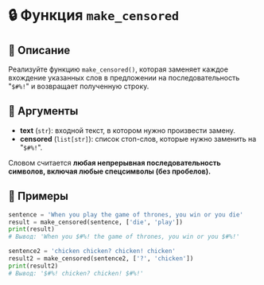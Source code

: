 # 🔒 Функция `make_censored`

## 📌 Описание

Реализуйте функцию `make_censored()`, которая заменяет каждое вхождение указанных слов в предложении на последовательность "`$#%!`" и возвращает полученную строку.

## 🧾 Аргументы

- **text** (`str`): входной текст, в котором нужно произвести замену.
- **censored** (`list[str]`): список стоп-слов, которые нужно заменить на "`$#%!`".

Словом считается **любая непрерывная последовательность символов, включая любые спецсимволы (без пробелов).**

## 🧪 Примеры

```python
sentence = 'When you play the game of thrones, you win or you die'
result = make_censored(sentence, ['die', 'play'])
print(result)
# Вывод: 'When you $#%! the game of thrones, you win or you $#%!'

sentence2 = 'chicken chicken? chicken! chicken'
result2 = make_censored(sentence2, ['?', 'chicken'])
print(result2)
# Вывод: '$#%! chicken? chicken! $#%!'
